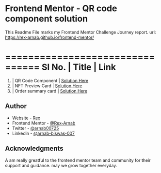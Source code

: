 # Frontend Mentor - QR code component solution

This Readme File marks my Frontend Mentor Challenge Journey report.
url: https://rex-arnab.github.io/frontend-mentor/

================================
Sl No. | Title | Link
================================
1. | QR Code Component | [Solution Here](https://rex-arnab.github.io/frontend-mentor/qr-code-component/index.html)
2. | NFT Preview Card | [Solution Here](https://rex-arnab.github.io/frontend-mentor/nft-preview-card-component/index.html)
3. | Order summary card | [Solution Here](https://rex-arnab.github.io/frontend-mentor/order-summary-component/index.html)

## Author

- Website - [Rex](http://1biteblog.com/)
- Frontend Mentor - [@Rex-Arnab](https://www.frontendmentor.io/profile/Rex-Arnab)
- Twitter - [@arnab00725](https://twitter.com/arnab00725)
- Linkedin - [@arnab-biswas-007](https://www.linkedin.com/in/arnab-biswas-007/)


## Acknowledgments

A am really greatful to the frontend mentor team and community for their support and guidance.
may we grow together everyday.
